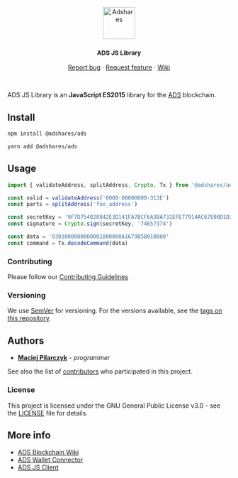 <p align="center">
  <a href="https://adshares.net/">
    <img src="https://adshares.net/logos/ads.svg" alt="Adshares" width=72 height=72>
  </a>
  <h3 align="center"><small>ADS JS Library</small></h3>
  <p align="center">
    <a href="https://github.com/adshares/ads-js/issues/new?template=bug_report.md&labels=Bug">Report bug</a>
    ·
    <a href="https://github.com/adshares/ads-js/issues/new?template=feature_request.md&labels=New%20Feature">Request feature</a>
    ·
    <a href="https://github.com/adshares/ads/wiki">Wiki</a>
  </p>
</p>

<br>

ADS JS Library is an **JavaScript ES2015** library for the [ADS](https://github.com/adshares/ads) blockchain.

## Install

```bash
npm install @adshares/ads

yarn add @adshares/ads
```

## Usage

```js
import { validateAddress, splitAddress, Crypto, Tx } from '@adshares/ads';

const valid = validateAddress('0000-00000000-313E')
const parts = splitAddress('foo_address')

const secretKey = '9F7D754820842E3D141FA7BCF6A3BA731EFE77914AC67E00D1D223E7ADB6FA48'
const signature = Crypto.sign(secretKey, '74657374')

const data = '0301000000000001000000A1679B5B010000'
const command = Tx.decodeCommand(data)
```

### Contributing

Please follow our [Contributing Guidelines](docs/CONTRIBUTING.md)

### Versioning

We use [SemVer](http://semver.org/) for versioning. For the versions available, see the [tags on this repository](https://github.com/adshares/ads-js/tags). 

## Authors

- **[Maciej Pilarczyk](https://github.com/m-pilarczyk)** - _programmer_

See also the list of [contributors](https://github.com/adshares/ads-js/contributors) who participated in this project.

### License

This project is licensed under the GNU General Public License v3.0 - see the [LICENSE](LICENSE) file for details.

## More info

- [ADS Blockchain Wiki](https://github.com/adshares/ads/wiki)
- [ADS Wallet Connector](https://github.com/adshares/ads-js-connector)
- [ADS JS Client](https://github.com/adshares/ads-js-client)
